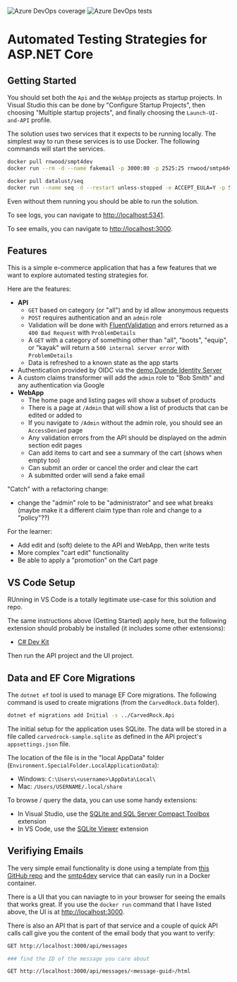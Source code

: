 ![Azure DevOps coverage](https://img.shields.io/azure-devops/coverage/dcvieira0044/automation-testing-strategies-aspnet/29) ![Azure DevOps tests](https://img.shields.io/azure-devops/tests/dcvieira0044/automation-testing-strategies-aspnet/29)


# Automated Testing Strategies for ASP.NET Core

## Getting Started

You should set both the `Api` and the `WebApp` projects as startup projects. In Visual
Studio this can be done by "Configure Startup Projects", then choosing "Multiple startup projects",
and finally choosing the `Launch-UI-and-API` profile.

The solution uses two services that it expects to be running locally. The simplest way to
run these services is to use Docker.  The following commands will start the services.

```bash
docker pull rnwood/smpt4dev
docker run --rm -d --name fakemail -p 3000:80 -p 2525:25 rnwood/smtp4dev

docker pull datalust/seq
docker run --name seq -d --restart unless-stopped -e ACCEPT_EULA=Y -p 5341:80 datalust/seq
```

Even without them running you should be able to run the solution.

To see logs, you can navigate to [http://localhost:5341](http://localhost:5341).

To see emails, you can navigate to [http://localhost:3000](http://localhost:3000).

## Features

This is a simple e-commerce application that has a few features
that we want to explore automated testing strategies for.

Here are the features:

- **API**
  - `GET` based on category (or "all") and by id allow anonymous requests
  - `POST` requires authentication and an `admin` role
  - Validation will be done with [FluentValidation](https://docs.fluentvalidation.net/en/latest/index.html) and errors returned as a `400 Bad Request` with `ProblemDetails`
  - A `GET` with a category of something other than "all", "boots", "equip", or "kayak" will return a `500 internal server error` with `ProblemDetails`
  - Data is refreshed to a known state as the app starts
- Authentication provided by OIDC via the [demo Duende Identity Server](https://demo.duendesoftware.com)
- A custom claims transformer will add the `admin` role to "Bob Smith" and any authentication via Google
- **WebApp**
  - The home page and listing pages will show a subset of products
  - There is a page at `/Admin` that will show a list of products that can be edited or added to
  - If you navigate to `/Admin` without the admin role, you should see an `AccessDenied` page
  - Any validation errors from the API should be displayed on the admin section edit pages
  - Can add items to cart and see a summary of the cart (shows when empty too)
  - Can submit an order or cancel the order and clear the cart
  - A submitted order will send a fake email

"Catch" with a refactoring change:

- change the "admin" role to be "administrator" and see what breaks
(maybe make it a different claim type than role and change to a "policy"??)

For the learner:

- Add edit and (soft) delete to the API and WebApp, then write tests
- More complex "cart edit" functionality
- Be able to apply a "promotion" on the Cart page

## VS Code Setup

RUnning in VS Code is a totally legitimate use-case for this solution and
repo.

The same instructions above (Getting Started) apply here, but the following
extension should probably be installed (it includes some other extensions):

- [C# Dev Kit](https://marketplace.visualstudio.com/items?itemName=ms-dotnettools.csdevkit)

Then run the API project and the UI project.

## Data and EF Core Migrations

The `dotnet ef` tool is used to manage EF Core migrations.  The following command is used to create migrations (from the `CarvedRock.Data` folder).

```bash
dotnet ef migrations add Initial -s ../CarvedRock.Api
```

The initial setup for the application uses SQLite.
The data will be stored in a file called `carvedrock-sample.sqlite` as
defined in the API project's `appsettings.json` file.

The location of the file is in the "local AppData" folder (`Environment.SpecialFolder.LocalApplicationData`):

- Windows: `C:\Users\<username>\AppData\Local\`
- Mac: `/Users/USERNAME/.local/share`

To browse / query the data, you can use some handy extensions:

- In Visual Studio, use the [SQLite and SQL Server Compact Toolbox](https://marketplace.visualstudio.com/items?itemName=ErikEJ.SQLServerCompactSQLiteToolbox) extension
- In VS Code, use the [SQLite Viewer](https://marketplace.visualstudio.com/items?itemName=qwtel.sqlite-viewer) extension

## Verifiying Emails

The very simple email functionality is done using a template
from [this GitHub repo](https://github.com/leemunroe/responsive-html-email-template)
and the [smtp4dev](https://github.com/rnwood/smtp4dev)
service that can easily run in a Docker container.

There is a UI that you can naviagte to in your browser for
seeing the emails that works great.  If you use the `docker run` command
that I have listed above, the UI is at
[http://localhost:3000](http://localhost:3000).

There is also an API that is part of that service and a couple of quick
API calls call give you the content of the email body that you
want to verify:

```bash
GET http://localhost:3000/api/messages

### find the ID of the message you care about

GET http://localhost:3000/api/messages/<message-guid>/html
```
